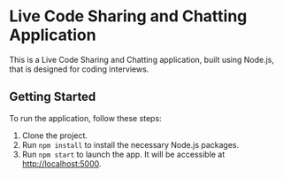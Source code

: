 # Live Code Sharing and Chatting Application

This is a Live Code Sharing and Chatting application, built using Node.js, that is designed for coding interviews.

## Getting Started

To run the application, follow these steps:

1. Clone the project.
2. Run `npm install` to install the necessary Node.js packages.
3. Run `npm start` to launch the app. It will be accessible at [http://localhost:5000](http://localhost:5000).


